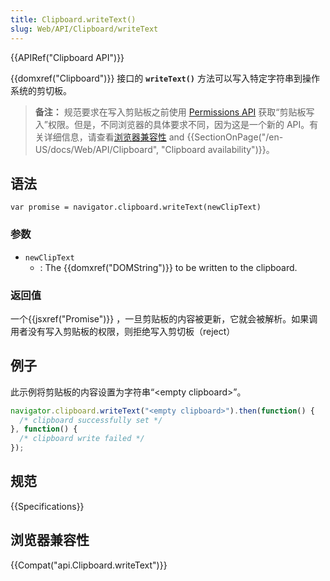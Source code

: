 ```yaml
---
title: Clipboard.writeText()
slug: Web/API/Clipboard/writeText
---
```

{{APIRef("Clipboard API")}}

{{domxref("Clipboard")}} 接口的 **`writeText()`** 方法可以写入特定字符串到操作系统的剪切板。

> **备注：** 规范要求在写入剪贴板之前使用 [Permissions API](/zh-CN/docs/Web/API/Permissions_API) 获取“剪贴板写入”权限。但是，不同浏览器的具体要求不同，因为这是一个新的 API。有关详细信息，请查看[浏览器兼容性](#浏览器兼容性) and {{SectionOnPage("/en-US/docs/Web/API/Clipboard", "Clipboard availability")}}。

## 语法

```
var promise = navigator.clipboard.writeText(newClipText)
```

### 参数

- `newClipText`
  - : The {{domxref("DOMString")}} to be written to the clipboard.

### 返回值

一个{{jsxref("Promise")}} ，一旦剪贴板的内容被更新，它就会被解析。如果调用者没有写入剪贴板的权限，则拒绝写入剪切板（reject）

## 例子

此示例将剪贴板的内容设置为字符串“\<empty clipboard>”。

```js
navigator.clipboard.writeText("<empty clipboard>").then(function() {
  /* clipboard successfully set */
}, function() {
  /* clipboard write failed */
});
```

## 规范

{{Specifications}}

## 浏览器兼容性

{{Compat("api.Clipboard.writeText")}}
